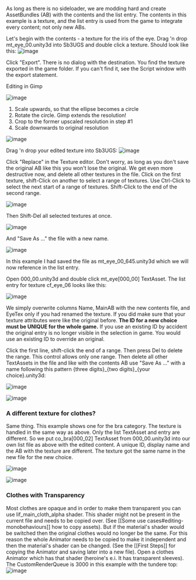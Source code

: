 As long as there is no sideloader, we are modding hard and create AssetBundles (AB) with the contents and the list entry. The contents in this example is a texture, and the list entry is used from the game to integrate every content; not only new ABs.

Let's begin with the contents - a texture for the iris of the eye. Drag 'n drop mt_eye_00.unity3d into Sb3UGS and double click a texture. Should look like this:
![image](https://github.com/enimaroah-cubic/Sb3UGS/assets/104311725/b567cdfd-bf98-410e-80e2-a6fea10dedff)

Click "Export". There is no dialog with the destination. You find the texture exported in the game folder. If you can't find it, see the Script window with the export statement.

Editing in Gimp

![image](https://github.com/enimaroah-cubic/Sb3UGS/assets/104311725/742cb47c-2121-4068-a95d-114dcbd629bb)
1. Scale upwards, so that the ellipse becomes a circle
2. Rotate the circle. Gimp extends the resolution!
3. Crop to the former upscaled resolution in step #1
4. Scale downwards to original resolution

![image](https://github.com/enimaroah-cubic/Sb3UGS/assets/104311725/eb2c6208-252d-423d-a8a3-0ef26040b5c5)


Drag 'n drop your edited texture into Sb3UGS:
![image](https://github.com/enimaroah-cubic/Sb3UGS/assets/104311725/c9b5a3db-b67e-4fa7-afee-6883992a2ef9)

Click "Replace" in the Texture editor. Don't worry, as long as you don't save the original AB like this you won't lose the original. We get even more destructive now, and delete all other textures in the file. Click on the first texture, shift-Click on another to select a range of textures. Use Ctrl-Click to select the next start of a range of textures. Shift-Click to the end of the second range. 

![image](https://github.com/enimaroah-cubic/Sb3UGS/assets/104311725/e3b585e3-4dfa-4e20-9575-b63deecf6a4d) 

Then Shift-Del all selected textures at once. 

![image](https://github.com/enimaroah-cubic/Sb3UGS/assets/104311725/5e60c167-f4a4-48c6-ac05-d0b5a0a66734) 

And "Save As ..." the file with a new name. 

![image](https://github.com/enimaroah-cubic/Sb3UGS/assets/104311725/2d4a02cf-2f4f-4818-bc5c-192a95ccdbd0) 

In this example I had saved the file as mt_eye_00_645.unity3d which we will now reference in the list entry.

Open 000_00.unity3d and double click mt_eye[000_00] TextAsset. The list entry for texture cf_eye_06 looks like this:

![image](https://github.com/enimaroah-cubic/Sb3UGS/assets/104311725/6bf07283-1f46-416d-b4c3-7c6b24cd2c4b)

We simply overwrite columns Name, MainAB with the new contents file, and EyeTex only if you had renamed the texture. If you did make sure that your texture attributes were like the original before.
**The ID for a new choice must be UNIQUE for the whole game.** If you use an existing ID by accident the original entry is no longer visible in the selection in game. You would use an existing ID to override an original.

Click the first line, shift-click the end of a range. Then press Del to delete the range. This control allows only one range.
Then delete all other TextAssets in the file and like with the contents AB use "Save As ..." with a name following this pattern {three digits}\_{two digits}\_{your choice}.unity3d:

![image](https://github.com/enimaroah-cubic/Sb3UGS/assets/104311725/17b89052-2b3f-4dae-9d04-5c5e3a8a857c)

![image](https://github.com/enimaroah-cubic/Sb3UGS/assets/104311725/ab9523e1-2b60-4f26-97ea-8d9b6233e898)


### A different texture for clothes?

Same thing. This example shows one for the bra category. The texture is handled in the same way as above. Only the list TextAsset and entry are different. So we put co_bra[000_02] TextAsset from 000_00.unity3d into our own list file as above with the edited content. A unique ID, display name and the AB with the texture are different. The texture got the same name in the new file for the new choice.

![image](https://github.com/enimaroah-cubic/Sb3UGS/assets/104311725/ed3a4b3e-3a84-4d6c-b86e-f0e52d1b2bdb)

![image](https://github.com/enimaroah-cubic/Sb3UGS/assets/104311725/e0ed453d-afa0-4a1a-a10f-344a51e5ff2e)

### Clothes with Transparency

Most clothes are opaque and in order to make them transparent you can use lif_main_cloth_alpha shader. This shader might not be present in the current file and needs to be copied over. (See [[Some use cases#editing-monobehaviours]] how to copy assets). But if the material's shader would be switched then the original clothes would no longer be the same. For this reason the whole Animator needs to be copied to make it independent and then the material's shader can be changed. (See the [[First Steps]] for copying the Animator and saving later into a new file). Open a clothes Animator which has that shader (heroine's e.i. It has transparent sleeves). The CustomRenderQueue is 3000 in this example with the tundere top: 
![image](https://github.com/enimaroah-cubic/Sb3UGS/assets/104311725/07fc50d5-3a82-4e5d-8e52-6c7f7cb5343b)
